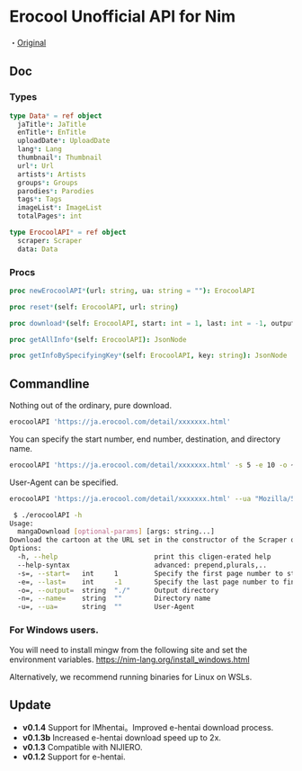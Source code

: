 # Erocool Unofficial API for Nim

・[Original](https://github.com/Dotinkasra/ErocoolAPI/)
## Doc
### Types

```nim
type Data* = ref object
  jaTitle*: JaTitle
  enTitle*: EnTitle
  uploadDate*: UploadDate
  lang*: Lang
  thumbnail*: Thumbnail
  url*: Url
  artists*: Artists
  groups*: Groups
  parodies*: Parodies
  tags*: Tags
  imageList*: ImageList
  totalPages*: int
```

```nim
type ErocoolAPI* = ref object
  scraper: Scraper
  data: Data
```

### Procs
```nim
proc newErocoolAPI*(url: string, ua: string = ""): ErocoolAPI
```

```nim
proc reset*(self: ErocoolAPI, url: string)
```

```nim
proc download*(self: ErocoolAPI, start: int = 1, last: int = -1, output: string = "./", name: string = "")
```

```nim
proc getAllInfo*(self: ErocoolAPI): JsonNode
```

```nim
proc getInfoBySpecifyingKey*(self: ErocoolAPI, key: string): JsonNode 
```

## Commandline
Nothing out of the ordinary, pure download.

```bash
erocoolAPI 'https://ja.erocool.com/detail/xxxxxxx.html'
```

You can specify the start number, end number, destination, and directory name.

```bash
erocoolAPI 'https://ja.erocool.com/detail/xxxxxxx.html' -s 5 -e 10 -o ~/Downloads/Mangas -n 'xxxxx'
```

User-Agent can be specified.

```bash
erocoolAPI 'https://ja.erocool.com/detail/xxxxxxx.html' --ua "Mozilla/5.0 (Macintosh; Intel Mac OS X 10_13_6)"
```

```bash
 $ ./erocoolAPI -h
Usage:
  mangaDownload [optional-params] [args: string...]
Download the cartoon at the URL set in the constructor of the Scraper object.
Options:
  -h, --help                        print this cligen-erated help
  --help-syntax                     advanced: prepend,plurals,..
  -s=, --start=   int     1         Specify the first page number to start downloading.
  -e=, --last=    int     -1        Specify the last page number to finish downloading.
  -o=, --output=  string  "./"      Output directory
  -n=, --name=    string  ""        Directory name
  -u=, --ua=      string  ""        User-Agent
```

### For Windows users.

You will need to install mingw from the following site and set the environment variables.
https://nim-lang.org/install_windows.html

Alternatively, we recommend running binaries for Linux on WSLs.

## Update

- **v0.1.4**   Support for IMhentai。Improved e-hentai download process.
- **v0.1.3b**  Increased e-hentai download speed up to 2x.  
- **v0.1.3**   Compatible with NIJIERO.  
- **v0.1.2**   Support for e-hentai.